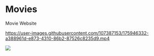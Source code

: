 # Movies
Movie Website


https://user-images.githubusercontent.com/107387153/175946332-a388961d-e873-4310-86b2-87526c8235d9.mp4

![](https://raw.githubusercontent.com/SoftJavascript/movies/main/readme_pic/1.png)
